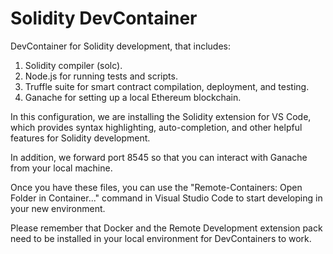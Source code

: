# Solidity DevContainer

DevContainer for Solidity development, that includes:

1. Solidity compiler (solc).
2. Node.js for running tests and scripts.
3. Truffle suite for smart contract compilation, deployment, and testing.
4. Ganache for setting up a local Ethereum blockchain.


In this configuration, we are installing the Solidity extension for VS Code, which provides syntax highlighting, auto-completion, and other helpful features for Solidity development.

In addition, we forward port 8545 so that you can interact with Ganache from your local machine.

Once you have these files, you can use the "Remote-Containers: Open Folder in Container..." command in Visual Studio Code to start developing in your new environment.

Please remember that Docker and the Remote Development extension pack need to be installed in your local environment for DevContainers to work.
